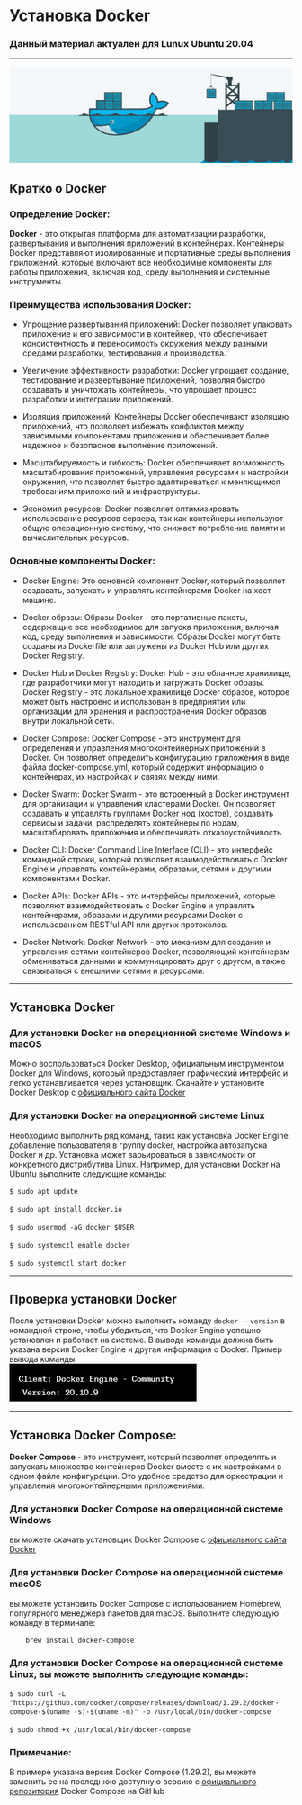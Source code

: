 # Установка Docker

### Данный материал актуален для Lunux Ubuntu 20.04


---

<img src="materials/reduce_docker_image.jpg">

## Кратко о Docker

### Определение Docker:

**Docker** - это открытая платформа для автоматизации разработки, развертывания и выполнения приложений в контейнерах. Контейнеры Docker представляют изолированные и портативные среды выполнения приложений, которые включают все необходимые компоненты для работы приложения, включая код, среду выполнения и системные инструменты.

### Преимущества использования Docker:

- Упрощение развертывания приложений: Docker позволяет упаковать приложение и его зависимости в контейнер, что обеспечивает консистентность и переносимость окружения между разными средами разработки, тестирования и производства.

- Увеличение эффективности разработки: Docker упрощает создание, тестирование и развертывание приложений, позволяя быстро создавать и уничтожать контейнеры, что упрощает процесс разработки и интеграции приложений.
- Изоляция приложений: Контейнеры Docker обеспечивают изоляцию приложений, что позволяет избежать конфликтов между зависимыми компонентами приложения и обеспечивает более надежное и безопасное выполнение приложений.
- Масштабируемость и гибкость: Docker обеспечивает возможность масштабирования приложений, управления ресурсами и настройки окружения, что позволяет быстро адаптироваться к меняющимся требованиям приложений и инфраструктуры.
- Экономия ресурсов: Docker позволяет оптимизировать использование ресурсов сервера, так как контейнеры используют общую операционную систему, что снижает потребление памяти и вычислительных ресурсов.

### Основные компоненты Docker:

- Docker Engine: Это основной компонент Docker, который позволяет создавать, запускать и управлять контейнерами Docker на хост-машине.

- Docker образы: Образы Docker - это портативные пакеты, содержащие все необходимое для запуска приложения, включая код, среду выполнения и зависимости. Образы Docker могут быть созданы из Dockerfile или загружены из Docker Hub или других Docker Registry.
- Docker Hub и Docker Registry: Docker Hub - это облачное хранилище, где разработчики могут находить и загружать Docker образы. Docker Registry - это локальное хранилище Docker образов, которое может быть настроено и использован в предприятии или организации для хранения и распространения Docker образов внутри локальной сети.
- Docker Compose: Docker Compose - это инструмент для определения и управления многоконтейнерных приложений в Docker. Он позволяет определить конфигурацию приложения в виде файла docker-compose.yml, который содержит информацию о контейнерах, их настройках и связях между ними.
- Docker Swarm: Docker Swarm - это встроенный в Docker инструмент для организации и управления кластерами Docker. Он позволяет создавать и управлять группами Docker нод (хостов), создавать сервисы и задачи, распределять контейнеры по нодам, масштабировать приложения и обеспечивать отказоустойчивость.
- Docker CLI: Docker Command Line Interface (CLI) - это интерфейс командной строки, который позволяет взаимодействовать с Docker Engine и управлять контейнерами, образами, сетями и другими компонентами Docker.
- Docker APIs: Docker APIs - это интерфейсы приложений, которые позволяют взаимодействовать с Docker Engine и управлять контейнерами, образами и другими ресурсами Docker с использованием RESTful API или других протоколов.
- Docker Network: Docker Network - это механизм для создания и управления сетями контейнеров Docker, позволяющий контейнерам обмениваться данными и коммуницировать друг с другом, а также связываться с внешними сетями и ресурсами.

---

## Установка Docker

### Для установки Docker на операционной системе **Windows** и **macOS**

Можно воспользоваться Docker Desktop, официальным инструментом Docker для Windows, который предоставляет графический интерфейс и легко устанавливается через установщик. Скачайте и установите Docker Desktop с [официального сайта Docker](https://www.docker.com/products/docker-desktop)

### Для установки Docker на операционной системе **Linux** 

Необходимо выполнить ряд команд, таких как установка Docker Engine, добавление пользователя в группу docker, настройка автозапуска Docker и др. Установка может варьироваться в зависимости от конкретного дистрибутива Linux. Например, для установки Docker на Ubuntu выполните следующие команды:
    
    $ sudo apt update

    $ sudo apt install docker.io

    $ sudo usermod -aG docker $USER

    $ sudo systemctl enable docker

    $ sudo systemctl start docker

---

## Проверка установки Docker

После установки Docker можно выполнить команду `docker --version` в командной строке, чтобы убедиться, что Docker Engine успешно установлен и работает на системе. В выводе команды должна быть указана версия Docker Engine и другая информация о Docker. Пример вывода команды:\
<img src="materials/check_docker_inst.jpg">

---

## Установка Docker Compose:

**Docker Compose** - это инструмент, который позволяет определять и запускать множество контейнеров Docker вместе с их настройками в одном файле конфигурации. Это удобное средство для оркестрации и управления многоконтейнерными приложениями.

### Для установки Docker Compose на операционной системе Windows
 вы можете скачать установщик Docker Compose с [официального сайта Docker](https://docs.docker.com/compose/install/)

### Для установки Docker Compose на операционной системе macOS
 вы можете установить Docker Compose с использованием Homebrew, популярного менеджера пакетов для macOS. Выполните следующую команду в терминале:
    
        brew install docker-compose

### Для установки Docker Compose на операционной системе Linux, вы можете выполнить следующие команды:
    $ sudo curl -L "https://github.com/docker/compose/releases/download/1.29.2/docker-compose-$(uname -s)-$(uname -m)" -o /usr/local/bin/docker-compose

    $ sudo chmod +x /usr/local/bin/docker-compose

### Примечание: 
В примере указана версия Docker Compose (1.29.2), вы можете заменить ее на последнюю доступную версию с [официального репозитория](https://github.com/docker/compose/releases) Docker Compose на GitHub